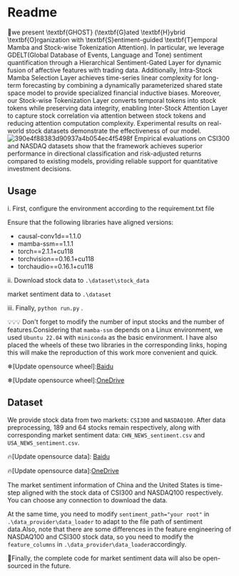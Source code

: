 # Readme

👻we present \textbf{GHOST} (\textbf{G}ated \textbf{H}ybrid \textbf{O}rganization with \textbf{S}entiment-guided \textbf{T}emporal Mamba and Stock-wise Tokenization Attention). In particular, we leverage GDELT(Global Database of Events, Language and Tone) sentiment quantification through a Hierarchical Sentiment-Gated Layer for dynamic fusion of affective features with trading data. Additionally, Intra-Stock Mamba Selection Layer achieves time-series linear complexity for long-term forecasting by combining a dynamically parameterized shared state space model to provide specialized financial inductive biases. Moreover, our Stock-wise Tokenization Layer converts temporal tokens into stock tokens while preserving data integrity, enabling Inter-Stock Attention Layer to capture stock correlation via attention between stock tokens and reducing attention computation complexity.  Experimental results on real-world stock datasets demonstrate the effectiveness of our model.
![390e4f88383d90937a4b054ec4f5498f](https://github.com/user-attachments/assets/b7950514-926d-4674-bbc3-7226863d4470)
Empirical evaluations on CSI300 and NASDAQ datasets show that the framework achieves superior performance in directional classification and risk-adjusted returns compared to existing models, providing reliable support for quantitative investment decisions.

## Usage
i.   First, configure the environment according to the requirement.txt file

Ensure that the following libraries have aligned versions:

- causal-conv1d==1.1.0
- mamba-ssm==1.1.1
- torch==2.1.1+cu118
- torchvision==0.16.1+cu118
- torchaudio==0.16.1+cu118

ii. Download stock data to ```.\dataset\stock_data```  

market sentiment data to ```.\dataset```

iii. Finally, ```python run.py``` .

💡💡💡 Don't forget to modify the number of input stocks and the number of features.Considering that ```mamba-ssm``` depends on a Linux environment, we used ```Ubuntu 22.04``` with ```miniconda``` as the basic environment. I have also placed the wheels of these two libraries in the corresponding links, hoping this will make the reproduction of this work more convenient and quick.

❄[Update opensource wheel]:[Baidu](https://pan.baidu.com/s/1-X5RW5o1g5tKViWhtyLjvw?pwd=6666)

❄[Update opensource wheel]:[OneDrive](https://1drv.ms/f/c/fe4981f5f2f28564/EquQIXHxFJFDtZgmVzLUpekB042TPyjfscZ6R4Vvk5BXbw?e=ZTFn9w)

## Dataset


We provide stock data from two markets: ```CSI300``` and ```NASDAQ100```. After data preprocessing, 189 and 64 stocks remain respectively, along with corresponding market sentiment data: ```CHN_NEWS_sentiment.csv``` and ```USA_NEWS_sentiment.csv```.

🔥[Update opensource data]: [Baidu](https://pan.baidu.com/s/1shZ0xDFyGsf5a4h8JgMHxQ?pwd=6666)

🔥[Update opensource data]:[OneDrive](https://1drv.ms/f/c/fe4981f5f2f28564/Ero14-xoBLpHjjc-pBlr19EBRlIDeEmjQ7laLJutptEKEQ?e=U0C70F)

The market sentiment information of China and the United States is time-step aligned with the stock data of CSI300 and NASDAQ100 respectively. You can choose any connection to download the data.

At the same time, you need to modify ```sentiment_path="your root"``` in ```.\data_provider\data_loader``` to adapt to the file path of sentiment data.Also, note that there are some differences in the feature engineering of NASDAQ100 and CSI300 stock data, so you need to modify the ```feature_columns``` in ```.\data_provider\data_loader```accordingly.

🚀Finally, the complete code for market sentiment data will also be open-sourced in the future.



